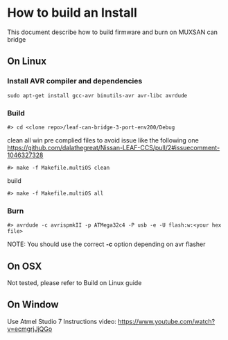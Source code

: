 # How to build an Install

This document describe how to build firmware and burn on MUXSAN can bridge

## On Linux

### Install AVR compiler and dependencies
    sudo apt-get install gcc-avr binutils-avr avr-libc avrdude

### Build

    #> cd <clone repo>/leaf-can-bridge-3-port-env200/Debug

clean all win pre complied files to avoid issue like
the following one
https://github.com/dalathegreat/Nissan-LEAF-CCS/pull/2#issuecomment-1046327328

    #> make -f Makefile.multiOS clean

build

    #> make -f Makefile.multiOS all

### Burn

    #> avrdude -c avrispmkII -p ATMega32c4 -P usb -e -U flash:w:<your hex file>

NOTE: You should use the correct **-c** option depending on avr flasher

## On OSX

Not tested, please refer to Build on Linux guide

## On Window

Use Atmel Studio 7 
Instructions video: https://www.youtube.com/watch?v=ecmgrjJjQGo